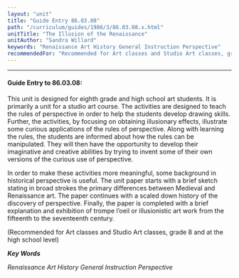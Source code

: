```yaml
---
layout: "unit"
title: "Guide Entry 86.03.08"
path: "/curriculum/guides/1986/3/86.03.08.x.html"
unitTitle: "The Illusion of the Renaissance"
unitAuthor: "Sandra Willard"
keywords: "Renaissance Art History General Instruction Perspective"
recommendedFor: "Recommended for Art classes and Studio Art classes, grade 8 and at the high school level"
---
```

<body>
<hr/>
<h4>
Guide Entry to 86.03.08:
</h4>
This unit is designed for eighth grade and high school art students. It is primarily a unit for a studio art course. The activities are designed to teach the rules of perspective in order to help the students develop drawing skills. Further, the activities, by focusing on obtaining illusionary effects, illustrate some curious applications of the rules of perspective. Along with learning the rules, the students are informed about how the rules can be manipulated. They will then have the opportunity to develop their imaginative and creative abilities by trying to invent some of their own versions of the curious use of perspective.
<p>
In order to make these activities more meaningful, some background in historical perspective is useful. The unit paper starts with a brief sketch stating in broad strokes the primary differences between Medieval and Renaissance art. The paper continues with a scaled down history of the discovery of perspective. Finally, the paper is completed with a brief explanation and exhibition of trompe l’oeil or illusionistic art work from the fifteenth to the seventeenth century.
</p>
<p>
(Recommended for Art classes and Studio Art classes, grade 8 and at the high school level)
</p>
<p>
<b>
<i>
Key Words
</i>
</b>
<br/>
</p>
<p>
<i>
Renaissance Art History General Instruction Perspective
</i>
</p>
</body>